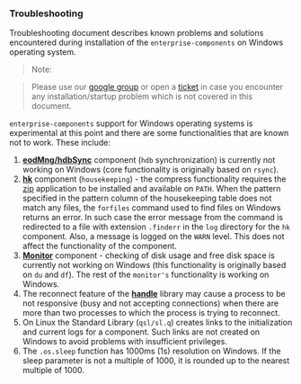 ###                                           **Troubleshooting**

<!--------------------------------------------------------------------------------------------------------------------->
Troubleshooting document describes known problems and solutions encountered during installation of the `enterprise-components` on Windows 
operating system.

> Note:
  
> Please use our [google group](https://groups.google.com/d/forum/exxeleron) or open a 
[ticket](https://github.com/exxeleron/enterprise-components/issues) in case you encounter any installation/startup problem which is not 
covered in this document.

`enterprise-components` support for Windows operating systems is experimental at this point and there are some functionalities that are 
known not to work. These include:

1. [**eodMng/hdbSync**](../components/eodMng/hdbSync.q) component (`hdb` synchronization) is currently not working on Windows (core 
   functionality is originally based on `rsync`).
2. [**hk**](../components/hk) component (`housekeeping`) - the compress functionality requires the [zip](http://www.info-zip.org/) 
   application to be installed and available on `PATH`. When the pattern specified in the pattern column of the housekeeping table does not 
   match any files, the `forfiles` command used to find files on Windows returns an error. In such case the error message from the command 
   is redirected to a file with extension `.finderr` in the `log` directory for the `hk` component. Also, a message is logged on the `WARN`
   level. This does not affect the functionality of the component.
3. [**Monitor**](../components/monitor) component - checking of disk usage and free disk space is currently not working on Windows (this 
   functionality is originally based on `du` and `df`). The rest of the `monitor's` functionality is working on Windows.
4. The reconnect feature of the [**handle**](../libraries/qsl/handle.q) library may cause a process to be not responsive (busy and not 
   accepting connections) when there are more than two processes to which the process is trying to reconnect.
5. On Linux the Standard Library (`qsl/sl.q`) creates links to the initialization and current logs for a component. Such links are not 
   created on Windows to avoid problems with insufficient privileges.
6. The `.os.sleep` function has 1000ms (1s) resolution on Windows. If the sleep parameter is not a multiple of 1000, it is rounded up to 
   the nearest multiple of 1000. 
